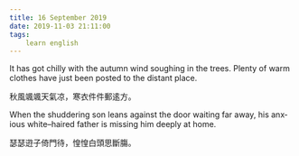 ```yaml
---
title: 16 September 2019
date: 2019-11-03 21:11:00
tags:
    learn english
---
```

<span lang="EN-US"><p>

</p><p><span lang="EN-US">It has got chilly with the autumn wind soughing
in the trees. Plenty of warm clothes have just been posted to the distant place.</span></p><p>

</p><p><span roman""="" new="" mso-hansi-font-family:"times="" roman";="" times="" .="font-family:&#x5B8B;&#x4F53;;mso-ascii-font-family:">&#x79CB;&#x98A8;&#x98AF;&#x98AF;&#x5929;&#x6C23;&#x51C9;&#xFF0C;&#x5BD2;&#x8863;&#x4EF6;&#x4EF6;&#x90F5;&#x903A;&#x65B9;&#x3002;</span></p></span><p><span lang="EN-US">When the shuddering son leans against the
door waiting far away, his anxious whit<span .="display: inline !important; float: none; background-color: rgb(255, 255, 255); color: rgb(0, 0, 0); font-family: Tahoma,Arial,Helvetica,snas-serif; font-size: 14px; font-.: normal; font-variant: normal; font-weight: 400; letter-spacing: normal; orphans: 2; text-align: left; text-decoration: none; text-indent: 0px; text-transform: none; -webkit-text-stroke-width: 0px; white-space: normal; word-spacing: 0px;">e</span></span><span .="font-family:&#x5B8B;&#x4F53;">&#x2013;</span><span lang="EN-US">haired father is missing him deeply at home.</span></p>

<p><span roman""="" new="" mso-hansi-font-family:"times="" roman";="" times="" .="font-family:&#x5B8B;&#x4F53;;mso-ascii-font-family:">&#x745F;&#x745F;&#x9030;&#x5B50;&#x501A;&#x9580;&#x5F85;&#xFF0C;&#x60F6;&#x60F6;&#x767D;&#x982D;&#x601D;&#x65B7;&#x8193;&#x3002;</span></p><span roman""="" new="" mso-hansi-font-family:"times="" roman";="" times="" .="font-family:&#x5B8B;&#x4F53;;mso-ascii-font-family:"><p>

</p><p><br></p><p>

<b></b><i></i><u></u><br></p></span>